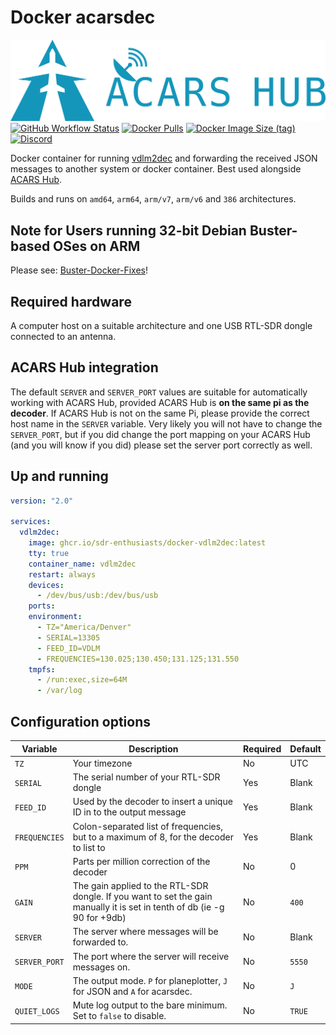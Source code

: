 # Docker acarsdec

![Banner](https://github.com/sdr-enthusiasts/docker-acarshub/blob/16ab3757986deb7c93c08f5c7e3752f54a19629c/Logo-Sources/ACARS%20Hub.png "banner")
[![GitHub Workflow Status](https://img.shields.io/github/workflow/status/fredclausen/docker-acarshub/Deploy%20to%20Docker%20Hub)](https://github.com/sdr-enthusiasts/docker-acarshub/actions?query=workflow%3A%22Deploy+to+Docker+Hub%22)
[![Docker Pulls](https://img.shields.io/docker/pulls/fredclausen/acarshub.svg)](https://hub.docker.com/r/fredclausen/acarshub)
[![Docker Image Size (tag)](https://img.shields.io/docker/image-size/fredclausen/acarshub/latest)](https://hub.docker.com/r/fredclausen/acarshub)
[![Discord](https://img.shields.io/discord/734090820684349521)](https://discord.gg/sTf9uYF)

Docker container for running [vdlm2dec](https://github.com/TLeconte/vdlm2dec) and forwarding the received JSON messages to another system or docker container. Best used alongside [ACARS Hub](https://github.com/fredclausen/acarshub).

Builds and runs on `amd64`, `arm64`, `arm/v7`, `arm/v6` and `386` architectures.

## Note for Users running 32-bit Debian Buster-based OSes on ARM

Please see: [Buster-Docker-Fixes](https://github.com/fredclausen/Buster-Docker-Fixes)!

## Required hardware

A computer host on a suitable architecture and one USB RTL-SDR dongle connected to an antenna.

## ACARS Hub integration

The default `SERVER` and `SERVER_PORT` values are suitable for automatically working with ACARS Hub, provided ACARS Hub is **on the same pi as the decoder**. If ACARS Hub is not on the same Pi, please provide the correct host name in the `SERVER` variable. Very likely you will not have to change the `SERVER_PORT`, but if you did change the port mapping on your ACARS Hub (and you will know if you did) please set the server port correctly as well.

## Up and running

```yaml
version: "2.0"

services:
  vdlm2dec:
    image: ghcr.io/sdr-enthusiasts/docker-vdlm2dec:latest
    tty: true
    container_name: vdlm2dec
    restart: always
    devices:
      - /dev/bus/usb:/dev/bus/usb
    ports:
    environment:
      - TZ="America/Denver"
      - SERIAL=13305
      - FEED_ID=VDLM
      - FREQUENCIES=130.025;130.450;131.125;131.550
    tmpfs:
      - /run:exec,size=64M
      - /var/log
```

## Configuration options

| Variable      | Description                                                                                                               | Required | Default |
| ------------- | ------------------------------------------------------------------------------------------------------------------------- | -------- | ------- |
| `TZ`          | Your timezone                                                                                                             | No       | UTC     |
| `SERIAL`      | The serial number of your RTL-SDR dongle                                                                                  | Yes      | Blank   |
| `FEED_ID`     | Used by the decoder to insert a unique ID in to the output message                                                        | Yes      | Blank   |
| `FREQUENCIES` | Colon-separated list of frequencies, but to a maximum of 8, for the decoder to list to                                    | Yes      | Blank   |
| `PPM`         | Parts per million correction of the decoder                                                                               | No       | 0       |
| `GAIN`        | The gain applied to the RTL-SDR dongle. If you want to set the gain manually it is set in tenth of db (ie -g 90 for +9db) | No       | `400`   |
| `SERVER`      | The server where messages will be forwarded to.                                                                           | No       | Blank   |
| `SERVER_PORT` | The port where the server will receive messages on.                                                                       | No       | `5550`  |
| `MODE`        | The output mode. `P` for planeplotter, `J` for JSON and `A` for acarsdec.                                                 | No       | `J`     |
| `QUIET_LOGS`  | Mute log output to the bare minimum. Set to `false` to disable.                                                           | No       | `TRUE`  |
